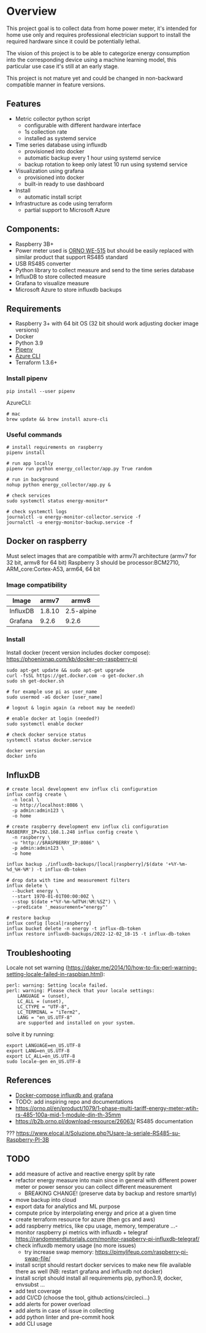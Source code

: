 # Overview
This project goal is to collect data from home power meter, it's intended for home use only and requires professional electrician support to install the required hardware since it could be potentially lethal. 

The vision of this project is to be able to categorize energy consumption into the corresponding device using a machine learning model, this particular use case it's still at an early stage.

This project is not mature yet and could be changed in non-backward compatible manner in feature versions. 

## Features
- Metric collector python script
  - configurable with different hardware interface
  - 1s collection rate
  - installed as systemd service
- Time series database using influxdb
  - provisioned into docker
  - automatic backup every 1 hour using systemd service
  - backup rotation to keep only latest 10 run using systemd service
- Visualization using grafana
  - provisioned into docker
  - built-in ready to use dashboard
- Install
  - automatic install script
- Infrastructure as code using terraform
  - partial support to Microsoft Azure

## Components:
- Raspberry 3B+
- Power meter used is [ORNO WE-515](https://www.partner.orno.pl/manuals/OR-WE-512,514,515_manual_EN.pdf) but should be easily replaced with similar product that support RS485 standard 
- USB RS485 converter
- Python library to collect measure and send to the time series database
- InfluxDB to store collected measure
- Grafana to visualize measure
- Microsoft Azure to store influxdb backups 


## Requirements
- Raspberry 3+ with 64 bit OS (32 bit should work adjusting docker image versions)
- Docker
- Python 3.9
- [Pipenv](https://pipenv.pypa.io/en/latest/)
- [Azure CLI](https://learn.microsoft.com/en-us/cli/azure/install-azure-cli) 
- Terraform 1.3.6+

### Install pipenv
```
pip install --user pipenv
```

AzureCLI:
```shell
# mac
brew update && brew install azure-cli
```

### Useful commands

```
# install requirements on raspberry
pipenv install

# run app locally
pipenv run python energy_collector/app.py True random

# run in background
nohup python energy_collector/app.py &

# check services
sudo systemctl status energy-monitor*

# check systemctl logs
journalctl -u energy-monitor-collector.service -f
journalctl -u energy-monitor-backup.service -f
```


## Docker on raspberry
Must select images that are compatible with armv7l architecture (armv7 for 32 bit, armv8 for 64 bit)
Raspberry 3 should be processor:BCM2710, ARM_core:Cortex-A53, arm64, 64 bit


### Image compatibility

| Image     | armv7  | armv8      |
| --------- | ------ | ---------- |
| InfluxDB  | 1.8.10 | 2.5-alpine |
| Grafana   | 9.2.6  | 9.2.6      |


### Install
Install docker (recent version includes docker compose): https://phoenixnap.com/kb/docker-on-raspberry-pi
```
sudo apt-get update && sudo apt-get upgrade
curl -fsSL https://get.docker.com -o get-docker.sh
sudo sh get-docker.sh

# for example use pi as user_name
sudo usermod -aG docker [user_name]

# logout & login again (a reboot may be needed)

# enable docker at login (needed?)
sudo systemctl enable docker

# check docker service status
systemctl status docker.service

docker version
docker info
```

## InfluxDB
```
# create local development env influx cli configuration
influx config create \
  -n local \
  -u http://localhost:8086 \
  -p admin:admin123 \
  -o home
  
# create raspberry development env influx cli configuration
RASBERRY_IP=192.168.1.248 influx config create \
  -n raspberry \
  -u "http://$RASPBERRY_IP:8086" \
  -p admin:admin123 \
  -o home
  
influx backup ./influxdb-backups/[local|raspberry]/$(date '+%Y-%m-%d_%H-%M') -t influx-db-token

# drop data with time and measurement filters
influx delete \
  --bucket energy \
  --start 1970-01-01T00:00:00Z \
  --stop $(date +"%Y-%m-%dT%H:%M:%SZ") \
  --predicate '_measurement="energy"'
  
# restore backup
influx config [local|raspberry]
influx bucket delete -n energy -t influx-db-token
influx restore influxdb-backups/2022-12-02_18-15 -t influx-db-token
```


## Troubleshooting
Locale not set warning (https://daker.me/2014/10/how-to-fix-perl-warning-setting-locale-failed-in-raspbian.html):
```shell
perl: warning: Setting locale failed.
perl: warning: Please check that your locale settings:
	LANGUAGE = (unset),
	LC_ALL = (unset),
	LC_CTYPE = "UTF-8",
	LC_TERMINAL = "iTerm2",
	LANG = "en_US.UTF-8"
    are supported and installed on your system.
```
solve it by running:
```shell
export LANGUAGE=en_US.UTF-8
export LANG=en_US.UTF-8
export LC_ALL=en_US.UTF-8
sudo locale-gen en_US.UTF-8
```

## References
- [Docker-compose influxdb and grafana](https://github.com/jkehres/docker-compose-influxdb-grafana/blob/master/docker-compose.yml)
- TODO: add inspiring repo and documentations
- https://orno.pl/en/product/1079/1-phase-multi-tariff-energy-meter-wtih-rs-485-100a-mid-1-module-din-th-35mm
- https://b2b.orno.pl/download-resource/26063/ RS485 documentation

??? https://www.elocal.it/Soluzione.php?Usare-la-seriale-RS485-su-Raspberry-PI-3B


## TODO
- add measure of active and reactive energy split by rate
- refactor energy measure into main since in general with different power meter or power sensor you can collect different measurement 
  - BREAKING CHANGE! (preserve data by backup and restore smartly)
- move backup into cloud
- export data for analytics and ML purpose
- compute price by interpolating energy and price at a given time
- create terraform resource for azure (then gcs and aws)
- add raspberry metrics, like cpu usage, memory, temperature ...- 
- monitor raspberry pi metrics with influxdb + telegraf https://randomnerdtutorials.com/monitor-raspberry-pi-influxdb-telegraf/
- check influxdb memory usage (no more issues)
  - try increase swap memory: https://pimylifeup.com/raspberry-pi-swap-file/ 
- install script should restart docker services to make new file available there as well (NB: restart grafana and influxdb not docker)
- install script should install all requirements pip, python3.9, docker, envsubst ...
- add test coverage
- add CI/CD (choose the tool, github actions/circleci...)
- add alerts for power overload
- add alerts in case of issue in collecting
- add python linter and pre-commit hook  
- add CLI usage 
 
